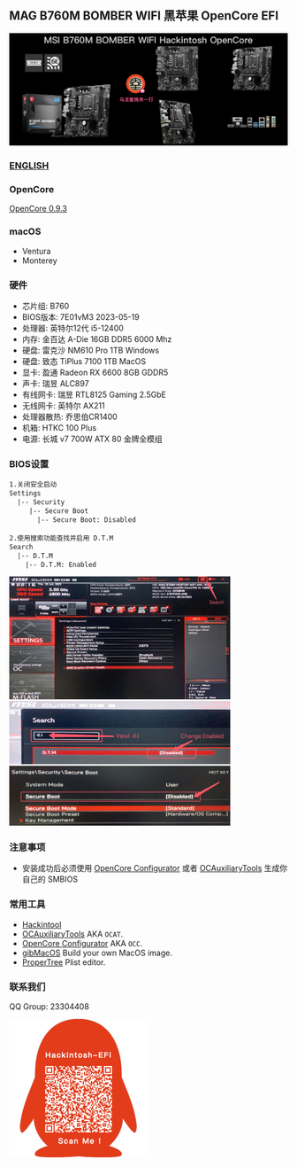 ## MAG B760M BOMBER WIFI 黑苹果 OpenCore EFI

![image](Screenshot/Motherbord.png)

### [ENGLISH](README.EN.md)


### OpenCore

[OpenCore 0.9.3](https://github.com/acidanthera/OpenCorePkg)


### macOS

- Ventura
- Monterey


### 硬件

- 芯片组: B760
- BIOS版本: 7E01vM3 2023-05-19
- 处理器: 英特尔12代 i5-12400
- 内存:  金百达 A-Die 16GB DDR5 6000 Mhz
- 硬盘: 雷克沙 NM610 Pro 1TB Windows
- 硬盘: 致态 TiPlus 7100 1TB MacOS
- 显卡: 盈通  Radeon RX 6600 8GB GDDR5
- 声卡: 瑞昱 ALC897
- 有线网卡: 瑞昱 RTL8125 Gaming 2.5GbE
- 无线网卡: 英特尔 AX211
- 处理器散热: 乔思伯CR1400
- 机箱:  HTKC 100 Plus
- 电源:  长城 v7 700W ATX 80 金牌全模组


### BIOS设置

```
1.关闭安全启动
Settings
  |-- Security
     |-- Secure Boot
       |-- Secure Boot: Disabled

2.使用搜索功能查找并启用 D.T.M 
Search
  |-- D.T.M
    |-- D.T.M: Enabled

```

<img src="Screenshot/Search.png" alt="image" style="zoom:50%;" />

<img src="Screenshot/D.T.M.png" alt="image" style="zoom:50%;" />

<img src="Screenshot/SecureBoot.png" alt="image" style="zoom:50%;" />



### 注意事项

 - 安装成功后必须使用 [OpenCore Configurator](https://mackie100projects.altervista.org/opencore-configurator/) 或者 [OCAuxiliaryTools](https://github.com/ic005k/OCAuxiliaryTools) 生成你自己的 SMBIOS


### 常用工具

- [Hackintool](https://github.com/headkaze/Hackintool) 
- [OCAuxiliaryTools](https://github.com/ic005k/OCAuxiliaryTools) AKA `OCAT`.
- [OpenCore Configurator](https://mackie100projects.altervista.org/opencore-configurator/) AKA `OCC`.
- [gibMacOS](https://github.com/corpnewt/gibMacOS) Build your own MacOS image.
- [ProperTree](https://github.com/corpnewt/ProperTree) Plist editor.


### 联系我们

QQ Group: 23304408

![image](Screenshot/QRCode.png)
